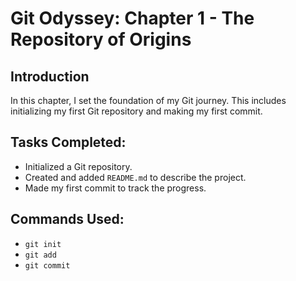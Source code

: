 # Git Odyssey: Chapter 1 - The Repository of Origins

## Introduction
In this chapter, I set the foundation of my Git journey. This includes initializing my first Git repository and making my first commit.

## Tasks Completed:
- Initialized a Git repository.
- Created and added `README.md` to describe the project.
- Made my first commit to track the progress.

## Commands Used:
- `git init`
- `git add`
- `git commit`


